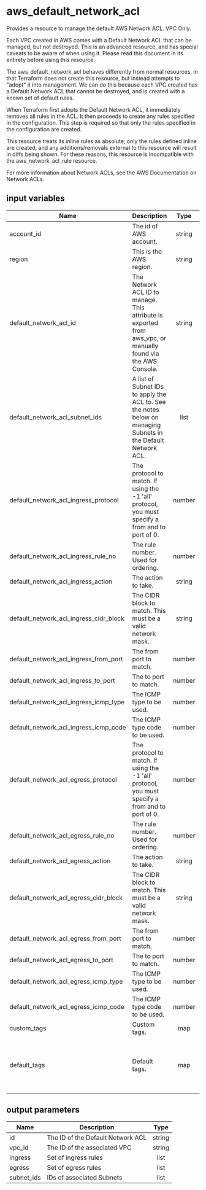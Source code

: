 # aws_default_network_acl

Provides a resource to manage the default AWS Network ACL. VPC Only.

Each VPC created in AWS comes with a Default Network ACL that can be managed, but not destroyed. This is an advanced resource, and has special caveats to be aware of when using it. Please read this document in its entirety before using this resource.

The aws_default_network_acl behaves differently from normal resources, in that Terraform does not create this resource, but instead attempts to "adopt" it into management. We can do this because each VPC created has a Default Network ACL that cannot be destroyed, and is created with a known set of default rules.

When Terraform first adopts the Default Network ACL, it immediately removes all rules in the ACL. It then proceeds to create any rules specified in the configuration. This step is required so that only the rules specified in the configuration are created.

This resource treats its inline rules as absolute; only the rules defined inline are created, and any additions/removals external to this resource will result in diffs being shown. For these reasons, this resource is incompatible with the aws_network_acl_rule resource.

For more information about Network ACLs, see the AWS Documentation on Network ACLs.

## input variables

| Name | Description | Type | Default | Required |
|------|-------------|:----:|:-----:|:-----:|
|account_id|The id of AWS account.|string||Yes|
|region|This is the AWS region.|string|us-east-1|Yes|
|default_network_acl_id|The Network ACL ID to manage. This attribute is exported from aws_vpc, or manually found via the AWS Console.|string||Yes|
|default_network_acl_subnet_ids|A list of Subnet IDs to apply the ACL to. See the notes below on managing Subnets in the Default Network ACL.|list||Yes|
|default_network_acl_ingress_protocol|The protocol to match. If using the -1 'all' protocol, you must specify a from and to port of 0.|number|-1|No|
|default_network_acl_ingress_rule_no|The rule number. Used for ordering.|number|100|No|
|default_network_acl_ingress_action|The action to take.|string|allow|No|
|default_network_acl_ingress_cidr_block|The CIDR block to match. This must be a valid network mask.|string|0.0.0.0/0|No|
|default_network_acl_ingress_from_port|The from port to match.|number|0|No|
|default_network_acl_ingress_to_port|The to port to match.|number|0|No|
|default_network_acl_ingress_icmp_type|The ICMP type to be used.|number|0|No|
|default_network_acl_ingress_icmp_code|The ICMP type code to be used.|number|0|No|
|default_network_acl_egress_protocol|The protocol to match. If using the -1 'all' protocol, you must specify a from and to port of 0.|number|-1|No|
|default_network_acl_egress_rule_no|The rule number. Used for ordering.|number|100|No|
|default_network_acl_egress_action|The action to take.|string|allow|No|
|default_network_acl_egress_cidr_block|The CIDR block to match. This must be a valid network mask.|string|0.0.0.0/0|No|
|default_network_acl_egress_from_port|The from port to match.|number|0|No|
|default_network_acl_egress_to_port|The to port to match.|number|0|No|
|default_network_acl_egress_icmp_type|The ICMP type to be used.|number|0|No|
|default_network_acl_egress_icmp_code|The ICMP type code to be used.|number|0|No|
|custom_tags|Custom tags.|map||No|
|default_tags|Default tags.|map|{"ThubName"= "{{ name }}","ThubCode"= "{{ code }}","ThubEnv"= "default","Description" = "Managed by TerraHub"}|No|

## output parameters

| Name | Description | Type |
|------|-------------|:----:|
|id|The ID of the Default Network ACL|string|
|vpc_id|The ID of the associated VPC|string|
|ingress|Set of ingress rules|list|
|egress|Set of egress rules|list|
|subnet_ids|IDs of associated Subnets|list|